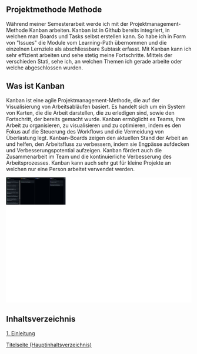## Projektmethode Methode

Während meiner Semesterarbeit werde ich mit der Projektmanagement-Methode Kanban arbeiten. Kanban ist in Github bereits integriert, in welchen man Boards und Tasks selbst erstellen kann. So habe ich in Form von "Issues" die Module vom Learning-Path übernommen und die einzelnen Lernziele als abschliessbare Subtask erfasst. Mit Kanban kann ich sehr effizient arbeiten und sehe stetig meine Fortschritte. Mittels der verschieden Stati, sehe ich, an welchen Themen ich gerade arbeite oder welche abgeschlossen wurden.


## Was ist Kanban

Kanban ist eine agile Projektmanagement-Methode, die auf der Visualisierung von Arbeitsabläufen basiert. Es handelt sich um ein System von Karten, die die Arbeit darstellen, die zu erledigen sind, sowie den Fortschritt, der bereits gemacht wurde. Kanban ermöglicht es Teams, ihre Arbeit zu organisieren, zu visualisieren und zu optimieren, indem es den Fokus auf die Steuerung des Workflows und die Vermeidung von Überlastung legt. Kanban-Boards zeigen den aktuellen Stand der Arbeit an und helfen, den Arbeitsfluss zu verbessern, indem sie Engpässe aufdecken und Verbesserungspotential aufzeigen. Kanban fördert auch die Zusammenarbeit im Team und die kontinuierliche Verbesserung des Arbeitsprozesses.
Kanban kann auch sehr gut für kleine Projekte an welchen nur eine Person arbeitet verwendet werden.

![Kanban](../ressources/Kanban_Screenshot.jpg)

## Inhaltsverzeichnis

[1. Einleitung](./README.md)

[Titelseite (Hauptinhaltsverzeichnis)](../README.md)